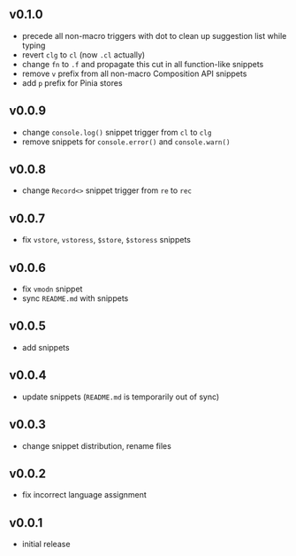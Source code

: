 ## v0.1.0

- precede all non-macro triggers with dot to clean up suggestion list while typing
- revert `clg` to `cl` (now `.cl` actually)
- change `fn` to `.f` and propagate this cut in all function-like snippets
- remove `v` prefix from all non-macro Composition API snippets
- add `p` prefix for Pinia stores

## v0.0.9

- change `console.log()` snippet trigger from `cl` to `clg`
- remove snippets for `console.error()` and `console.warn()`

## v0.0.8

- change `Record<>` snippet trigger from `re` to `rec`

## v0.0.7

- fix `vstore`, `vstoress`, `$store`, `$storess` snippets

## v0.0.6

- fix `vmodn` snippet
- sync `README.md` with snippets

## v0.0.5

- add snippets

## v0.0.4

- update snippets (`README.md` is temporarily out of sync)

## v0.0.3

- change snippet distribution, rename files

## v0.0.2

- fix incorrect language assignment

## v0.0.1

- initial release
